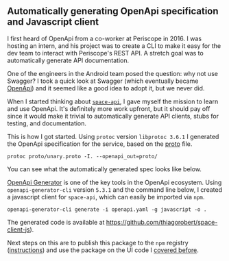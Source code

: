 ## Automatically generating OpenApi specification and Javascript client 

I first heard of OpenApi from a co-worker at Periscope in 2016. I was hosting an
intern, and his project was to create a CLI to make it easy for the dev team to
interact with Periscope's REST API. A stretch goal was to automatically generate
API documentation.

One of the engineers in the Android team posed the question: why not use Swagger?
I took a quick look at Swagger (which eventually became [OpenApi](https://en.wikipedia.org/wiki/OpenAPI_Specification))
and it seemed like a good idea to adopt it, but we never did.

When I started thinking about [`space-api`](/2022/01/19/space-api.html), I gave
myself the mission to learn and use OpenApi. It's definitely more work upfront,
but it should pay off since it would make it trivial to automatically generate
API clients, stubs for testing, and documentation.

This is how I got started. Using `protoc` version `libprotoc 3.6.1` I generated the OpenApi specification
for the service, based on the [proto](https://github.com/thiagorobert/space-api/blob/main/proto/unary.proto)
file.
```
protoc proto/unary.proto -I. --openapi_out=proto/
```

You can see what the automatically generated spec looks like below.

<script src="https://emgithub.com/embed.js?target=https%3A%2F%2Fgithub.com%2Fthiagorobert%2Fspace-api%2Fblob%2Fmain%2Fproto%2Fopenapi.yaml&style=github&showLineNumbers=on"></script>

[OpenApi Generator](https://openapi-generator.tech/) is one of the key tools in
the OpenApi ecosystem. Using `openapi-generator-cli` version `5.3.1` and the
command line below, I created a javascript client for `space-api`, which can
easily be imported via `npm`.

```
openapi-generator-cli generate -i openapi.yaml -g javascript -o .
```

The
generated code is available at <https://github.com/thiagorobert/space-client-js>).

Next steps on this are to publish this package to the `npm` registry 
([instructions](https://docs.npmjs.com/packages-and-modules/contributing-packages-to-the-registry))
and use the package on the UI code I [covered before](/2022/01/21/functional-ui.html).
